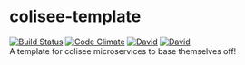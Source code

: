 # colisee-template  
[![Build Status](https://travis-ci.org/siggame/colisee-template.svg?branch=master)](https://travis-ci.org/siggame/colisee-template)  [![Code Climate](https://img.shields.io/codeclimate/github/siggame/colisee-template.svg)](https://codeclimate.com/github/siggame/colisee-template) [![David](https://img.shields.io/david/siggame/colisee-template.svg)]() [![David](https://img.shields.io/david/dev/siggame/colisee-template.svg)]()    
A template for colisee microservices to base themselves off!  
